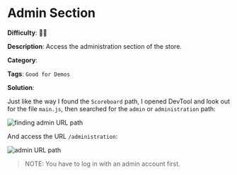 # Admin Section

**Difficulty**: :star2::star2:

**Description**: Access the administration section of the store.

**Category**:

**Tags**: `Good for Demos`

**Solution**:

Just like the way I found the `Scoreboard` path, I opened DevTool and look out for the file `main.js`, then searched for the `admin` or `administration` path:

![finding admin URL path](https://user-images.githubusercontent.com/64480713/179966081-f51838eb-3779-4b20-b206-b9d934472b90.png)

And access the URL `/administration`:

![admin URL path](https://user-images.githubusercontent.com/64480713/179966343-44bbdcbe-e1fc-460c-b16e-a60afe1a900e.png)

> NOTE: You have to log in with an admin account first.

